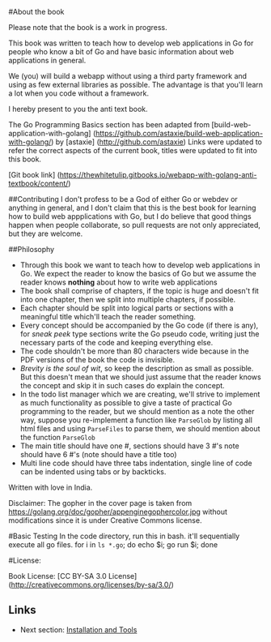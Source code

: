 #About the book

Please note that the book is a work in progress.

This book was written to teach how to develop web applications in Go for people who know a bit of Go and have basic information about web applications in general. 

We (you) will build a webapp without using a third party framework and using as few external libraries as possible. The advantage is that you'll learn a lot when you code without a framework.

I hereby present to you the anti text book.

The Go Programming Basics section has been adapted from [build-web-application-with-golang] (https://github.com/astaxie/build-web-application-with-golang/) by [astaxie] (http://github.com/astaxie)
Links were updated to refer the correct aspects of the current book, titles were updated to fit into this book.

[Git book link] (https://thewhitetulip.gitbooks.io/webapp-with-golang-anti-textbook/content/)

##Contributing
I don't profess to be a God of either Go or webdev or anything in general, and I don't claim that this is the best book for learning how to build web appplications with Go, but I do believe that good things happen when people collaborate, so pull requests are not only appreciated, but they are welcome.

##Philosophy
 - Through this book we want to teach how to develop web applications in Go. We expect the reader to know the basics of Go but we assume the reader knows **nothing** about how to write web applications
 - The book shall comprise of chapters, if the topic is huge and doesn't fit into one chapter, then we split into multiple chapters, if possible.
 - Each chapter should be split into logical parts or sections with a meaningful title which'll teach the reader something.
 - Every concept should be accompanied by the Go code (if there is any), for *sneak peek* type sections write the Go pseudo code, writing just the necessary parts of the code and keeping everything else.
 - The code shouldn't be more than 80 characters wide because in the PDF versions of the book the code is invisible.
 - *Brevity is the soul of wit*, so keep the description as small as possible. But this doesn't mean that we should just assume that the reader knows the concept and skip it
     in such cases do explain the concept.
 - In the todo list manager which we are creating, we'll strive to implement as much functionality as possible to give a taste of practical Go programming to the reader, but we should mention
   as a note the other way, suppose you re-implement a function like `ParseGlob` by listing all html files and using `ParseFiles` to parse them, we should mention about the function `ParseGlob`
 - The main title should have one #, sections should have 3 #'s note should have 6 #'s (note should have a title too)
 - Multi line code should have three tabs indentation, single line of code can be indented using tabs or by backticks.

Written with love in India.

Disclaimer: The gopher in the cover page is taken from https://golang.org/doc/gopher/appenginegophercolor.jpg without modifications
since it is under Creative Commons license.

#Basic Testing
In the code directory, run this in bash. it'll sequentially execute all go files.
    for i in `ls *.go`; do echo $i; go run $i; done

#License:

Book License: [CC BY-SA 3.0 License] (http://creativecommons.org/licenses/by-sa/3.0/)

## Links

- Next section: [Installation and Tools](content/0.0install.md)
